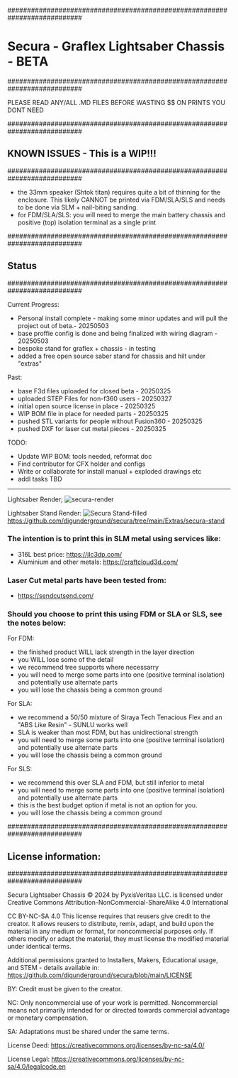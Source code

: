 ###########################################################################
# Secura - Graflex Lightsaber Chassis -  BETA
###########################################################################

PLEASE READ ANY/ALL .MD FILES BEFORE WASTING $$ ON PRINTS YOU DONT NEED

###########################################################################
##  KNOWN ISSUES - This is a WIP!!! 
###########################################################################

- the 33mm speaker (Shtok titan) requires quite a bit of thinning for the enclosure. This likely CANNOT be printed via FDM/SLA/SLS and needs to be done via SLM + nail-biting sanding.
- for FDM/SLA/SLS: you will need to merge the main battery chassis and positive (top) isolation terminal as a single print 

###########################################################################
##  Status
###########################################################################

Current Progress:
- Personal install complete - making some minor updates and will pull the project out of beta.- 20250503
- base proffie config is done and being finalized with wiring diagram - 20250503
- bespoke stand for graflex + chassis - in testing
- added a free open source saber stand for chassis and hilt under "extras"

Past: 
- base F3d files uploaded for closed beta - 20250325
- uploaded STEP Files for non-f360 users - 20250327
- initial open source license in place - 20250325
- WIP BOM file in place for needed parts - 20250325
- pushed STL variants for people without Fusion360 - 20250325
- pushed DXF for laser cut metal pieces - 20250325

TODO:
- Update WIP BOM: tools needed, reformat doc
- Find contributor for CFX holder and configs
- Write or collaborate for install manual + exploded drawings etc
- addl tasks TBD


---
Lightsaber Render; 
![secura-render](https://github.com/user-attachments/assets/7858f8eb-e6d5-46d7-9ce5-63f1d3020e00)

Lightsaber Stand Render: 
![Secura Stand-filled](https://github.com/user-attachments/assets/cd0e52e9-e7fb-4bac-8f0d-4c87d61e0846)
https://github.com/digunderground/secura/tree/main/Extras/secura-stand


### The intention is to print this in SLM metal using services like:
- 316L best price: https://jlc3dp.com/
- Aluminium and other metals: https://craftcloud3d.com/

### Laser Cut metal parts have been tested from:
- https://sendcutsend.com/

### Should you choose to print this using FDM or SLA or SLS, see the notes below: 
For FDM:
- the finished product WILL lack strength in the layer direction
- you WILL lose some of the detail
- we recommend tree supports where necessarry
- you will need to merge some parts into one (positive terminal isolation) and potentially use alternate parts
- you will lose the chassis being a common ground 

For SLA:
- we recommend a 50/50 mixture of Siraya Tech Tenacious Flex and an "ABS Like Resin" - SUNLU works well
- SLA is weaker than most FDM, but has unidirectional strength
- you will need to merge some parts into one (positive terminal isolation) and potentially use alternate parts
- you will lose the chassis being a common ground 

For SLS:
- we recommend this over SLA and FDM, but still inferior to metal
- you will need to merge some parts into one (positive terminal isolation) and potentially use alternate parts
- this is the best budget option if metal is not an option for you.
- you will lose the chassis being a common ground 

###########################################################################
##  License information: 
###########################################################################

Secura Lightsaber Chassis © 2024 by PyxisVeritas LLC. is licensed under Creative Commons Attribution-NonCommercial-ShareAlike 4.0 International 

CC BY-NC-SA 4.0
This license requires that reusers give credit to the creator. 
It allows reusers to distribute, remix, adapt, and build upon the material in any medium or format, for noncommercial purposes only. 
If others modify or adapt the material, they must license the modified material under identical terms.

Additional permissions granted to Installers, Makers, Educational usage, and STEM - details available in:
https://github.com/digunderground/secura/blob/main/LICENSE

BY: Credit must be given to the creator.

NC: Only noncommercial use of your work is permitted.
Noncommercial means not primarily intended for or directed towards commercial advantage or monetary compensation.

SA: Adaptations must be shared under the same terms.

License Deed: 
https://creativecommons.org/licenses/by-nc-sa/4.0/

License Legal: 
https://creativecommons.org/licenses/by-nc-sa/4.0/legalcode.en

